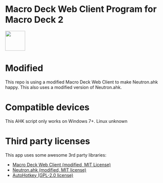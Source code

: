 # Macro Deck Web Client Program for Macro Deck 2

<img height="64px" src="https://macrodeck.org/images/works_with_macrodeck2.png" />

# Modified
This repo is using a modified Macro Deck Web Client to make Neutron.ahk happy. This also uses a modified version of Neutron.ahk.

# Compatible devices
This AHK script only works on Windows 7+. Linux unknown

# Third party licenses
This app uses some awesome 3rd party libraries:
- [Macro Deck Web Client (modified, MIT License)](https://github.com/Macro-Deck-org/Macro-Deck-Web-Client)
- [Neutron.ahk (modified, MIT license)](https://github.com/G33kDude/Neutron.ahk)
- [AutoHotkey (GPL-2.0 license)](https://github.com/Lexikos/AutoHotkey_L)
